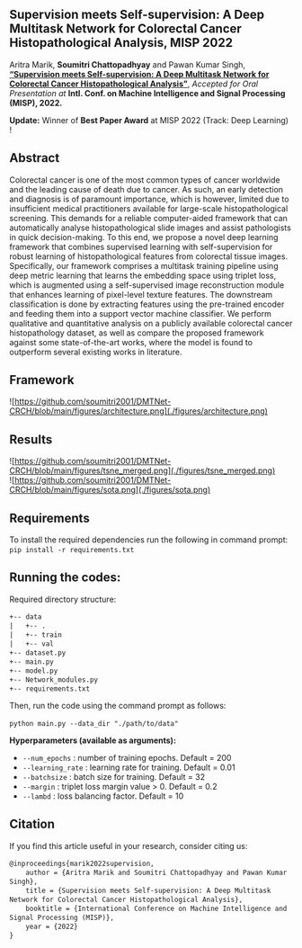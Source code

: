 ## Supervision meets Self-supervision: A Deep Multitask Network for Colorectal Cancer Histopathological Analysis, MISP 2022 

Aritra Marik, **Soumitri Chattopadhyay** and Pawan Kumar Singh, [**“Supervision meets Self-supervision: A Deep Multitask Network for Colorectal Cancer Histopathological Analysis”**](https://github.com/soumitri2001/DMTNet-CRCH), _Accepted for Oral Presentation at_ **Intl. Conf. on Machine Intelligence and Signal Processing (MISP), 2022.**

**Update:** Winner of **Best Paper Award** at MISP 2022 (Track: Deep Learning) !

## Abstract
Colorectal cancer is one of the most common types of cancer worldwide and the leading cause of death due to cancer. As such, an early detection and diagnosis is of paramount importance, which is however, limited due to insufficient medical practitioners available for large-scale histopathological screening. This demands for a reliable computer-aided framework that can automatically analyse histopathological slide images and assist pathologists in quick decision-making. To this end, we propose a novel deep learning framework that combines supervised learning with self-supervision for robust learning of histopathological features from colorectal tissue images. Specifically, our framework comprises a multitask training pipeline using deep metric learning that learns the embedding space using triplet loss, which is augmented using a self-supervised image reconstruction module that enhances learning of pixel-level texture features. The downstream classification is done by extracting features using the pre-trained encoder and feeding them into a support vector machine classifier. We perform qualitative and quantitative analysis on a publicly available colorectal cancer histopathology dataset, as well as compare the proposed framework against some state-of-the-art works, where the model is found to outperform several existing works in literature.

## Framework
![https://github.com/soumitri2001/DMTNet-CRCH/blob/main/figures/architecture.png](./figures/architecture.png)

## Results
![https://github.com/soumitri2001/DMTNet-CRCH/blob/main/figures/tsne_merged.png](./figures/tsne_merged.png)<br>
![https://github.com/soumitri2001/DMTNet-CRCH/blob/main/figures/sota.png](./figures/sota.png)

## Requirements
To install the required dependencies run the following in command prompt:
`pip install -r requirements.txt`

## Running the codes:
Required directory structure:

```
+-- data
|   +-- .
|   +-- train
|   +-- val
+-- dataset.py
+-- main.py
+-- model.py
+-- Network_modules.py
+-- requirements.txt
```
Then, run the code using the command prompt as follows:

`python main.py --data_dir "./path/to/data"`

**Hyperparameters (available as arguments):**
- `--num_epochs` : number of training epochs. Default = 200
- `--learning_rate` : learning rate for training. Default = 0.01
- `--batchsize` : batch size for training. Default = 32
- `--margin` : triplet loss margin value > 0. Default = 0.2
- `--lambd` : loss balancing factor. Default = 10

## Citation
If you find this article useful in your research, consider citing us:
```
@inproceedings{marik2022supervision,
    author = {Aritra Marik and Soumitri Chattopadhyay and Pawan Kumar Singh},
    title = {Supervision meets Self-supervision: A Deep Multitask Network for Colorectal Cancer Histopathological Analysis},
    booktitle = {International Conference on Machine Intelligence and Signal Processing (MISP)},
    year = {2022}
}
```
